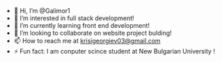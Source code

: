 - 👋 Hi, I’m @Galimor1
- 👀 I’m interested in full stack development!
- 🌱 I’m currently learning front end development!
- 💞️ I’m looking to collaborate on website project bulding!
- 📫 How to reach me  at krisigeorgiev03@gmail.com
- ⚡ Fun fact: I am conputer scince student at New Bulgarian University !

<!---
Galimor1/Galimor1 is a ✨ special ✨ repository because its `README.md` (this file) appears on your GitHub profile.
You can click the Preview link to take a look at your changes.
--->
